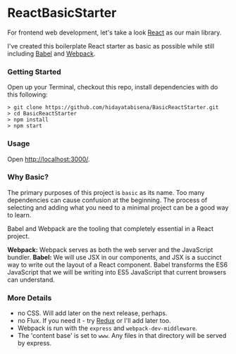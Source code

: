 # ReactBasicStarter

For frontend web development, let's take a look [React](https://facebook.github.io/react/) as our main library.

I've created this boilerplate React starter as basic as possible while still including [Babel](http://babeljs.io/) and [Webpack](http://webpack.github.io/).

### Getting Started
Open up your Terminal, checkout this repo, install dependencies with do this following:

```
> git clone https://github.com/hidayatabisena/BasicReactStarter.git
> cd BasicReactStarter
> npm install
> npm start
```

### Usage
Open [http://localhost:3000/](http://localhost:3000/).

### Why Basic?
The primary purposes of this project is `basic` as its name.
Too many dependencies can cause confusion at the beginning. The process of selecting and adding what you need to a minimal project
can be a good way to learn.

Babel and Webpack are the tooling that completely essential in a React project.

**Webpack:** Webpack serves as both the web server and the JavaScript bundler.
**Babel:** We will use JSX in our components, and JSX is a succinct way to write out the layout of a React component. Babel transforms the ES6 JavaScript that we will be writing into ES5 JavaScript that current browsers can understand.

### More Details
* no CSS. Will add later on the next release, perhaps.
* no Flux. If you need it - try [Redux](https://github.com/reactjs/redux) or I'll add later too. 
* Webpack is run with the `express` and `webpack-dev-middleware`.
* The 'content base' is set to `www`. Any files in that directory will be served by express.
